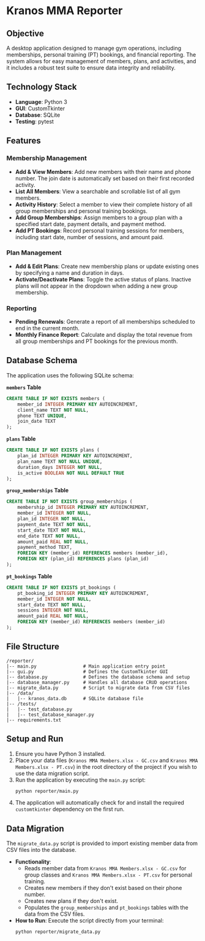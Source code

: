 # Kranos MMA Reporter

## Objective
A desktop application designed to manage gym operations, including memberships, personal training (PT) bookings, and financial reporting. The system allows for easy management of members, plans, and activities, and it includes a robust test suite to ensure data integrity and reliability.

## Technology Stack
* **Language**: Python 3
* **GUI**: CustomTkinter
* **Database**: SQLite
* **Testing**: pytest

## Features

### Membership Management
* **Add & View Members**: Add new members with their name and phone number. The join date is automatically set based on their first recorded activity.
* **List All Members**: View a searchable and scrollable list of all gym members.
* **Activity History**: Select a member to view their complete history of all group memberships and personal training bookings.
* **Add Group Memberships**: Assign members to a group plan with a specified start date, payment details, and payment method.
* **Add PT Bookings**: Record personal training sessions for members, including start date, number of sessions, and amount paid.

### Plan Management
* **Add & Edit Plans**: Create new membership plans or update existing ones by specifying a name and duration in days.
* **Activate/Deactivate Plans**: Toggle the active status of plans. Inactive plans will not appear in the dropdown when adding a new group membership.

### Reporting
* **Pending Renewals**: Generate a report of all memberships scheduled to end in the current month.
* **Monthly Finance Report**: Calculate and display the total revenue from all group memberships and PT bookings for the previous month.

## Database Schema
The application uses the following SQLite schema:

**`members` Table**
```sql
CREATE TABLE IF NOT EXISTS members (
    member_id INTEGER PRIMARY KEY AUTOINCREMENT,
    client_name TEXT NOT NULL,
    phone TEXT UNIQUE,
    join_date TEXT
);
```

**`plans` Table**
```sql
CREATE TABLE IF NOT EXISTS plans (
    plan_id INTEGER PRIMARY KEY AUTOINCREMENT,
    plan_name TEXT NOT NULL UNIQUE,
    duration_days INTEGER NOT NULL,
    is_active BOOLEAN NOT NULL DEFAULT TRUE
);
```

**`group_memberships` Table**
```sql
CREATE TABLE IF NOT EXISTS group_memberships (
    membership_id INTEGER PRIMARY KEY AUTOINCREMENT,
    member_id INTEGER NOT NULL,
    plan_id INTEGER NOT NULL,
    payment_date TEXT NOT NULL,
    start_date TEXT NOT NULL,
    end_date TEXT NOT NULL,
    amount_paid REAL NOT NULL,
    payment_method TEXT,
    FOREIGN KEY (member_id) REFERENCES members (member_id),
    FOREIGN KEY (plan_id) REFERENCES plans (plan_id)
);
```

**`pt_bookings` Table**
```sql
CREATE TABLE IF NOT EXISTS pt_bookings (
    pt_booking_id INTEGER PRIMARY KEY AUTOINCREMENT,
    member_id INTEGER NOT NULL,
    start_date TEXT NOT NULL,
    sessions INTEGER NOT NULL,
    amount_paid REAL NOT NULL,
    FOREIGN KEY (member_id) REFERENCES members (member_id)
);
```

## File Structure
```
/reporter/
|-- main.py                 # Main application entry point
|-- gui.py                  # Defines the CustomTkinter GUI
|-- database.py             # Defines the database schema and setup
|-- database_manager.py     # Handles all database CRUD operations
|-- migrate_data.py         # Script to migrate data from CSV files
|-- /data/
|   |-- kranos_data.db      # SQLite database file
|-- /tests/
|   |-- test_database.py
|   |-- test_database_manager.py
|-- requirements.txt
```

## Setup and Run
1.  Ensure you have Python 3 installed.
2.  Place your data files (`Kranos MMA Members.xlsx - GC.csv` and `Kranos MMA Members.xlsx - PT.csv`) in the root directory of the project if you wish to use the data migration script.
3.  Run the application by executing the `main.py` script:
    ```bash
    python reporter/main.py
    ```
4.  The application will automatically check for and install the required `customtkinter` dependency on the first run.

## Data Migration
The `migrate_data.py` script is provided to import existing member data from CSV files into the database.

* **Functionality**:
    * Reads member data from `Kranos MMA Members.xlsx - GC.csv` for group classes and `Kranos MMA Members.xlsx - PT.csv` for personal training.
    * Creates new members if they don't exist based on their phone number.
    * Creates new plans if they don't exist.
    * Populates the `group_memberships` and `pt_bookings` tables with the data from the CSV files.
* **How to Run**:
    Execute the script directly from your terminal:
    ```bash
    python reporter/migrate_data.py
    ```
